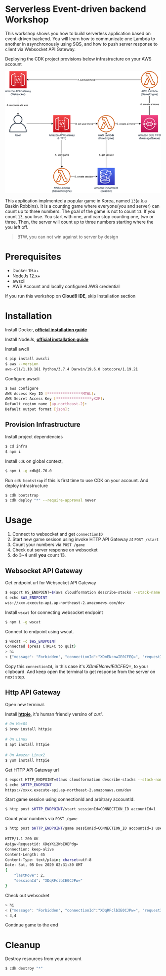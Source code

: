 # Serverless Event-driven backend Workshop

This workshop shows you how to build serverless application based on event-driven backend.
You will learn how to communicate one Lambda to another in asynchronously using SQS,
and how to push server response to client via Websocket API Gateway.

Deploying the CDK project provisions below infrastructure on your AWS account

<img src="img/architecture.png"/>

This application implmented a popular game in Korea, named `13`(a.k.a Baskin Robbins).
It is a counting game where everyone(you and server) can count up to three numbers.
The goal of the game is not to count `13`. If you count `13`, you lose.
You start with one, and can stop counting one, two or three.
Then, the server will count up to three numbers starting where the you left off. 

> BTW, you can not win against to server by design

# Prerequisites

- Docker 19.x+
- NodeJs 12.x+
- awscli
- AWS Account and locally configured AWS credential

If you run this workshop on **Cloud9 IDE**, skip Installation section

# Installation

Install Docker, [**official installation guide**](https://docs.docker.com/engine/install/)

Install NodeJs, [**official installation guide**](https://nodejs.org/ko/download/)

Install awcli

```bash
$ pip install awscli
$ aws --version
aws-cli/1.18.181 Python/3.7.4 Darwin/19.6.0 botocore/1.19.21
```

Configure awscli

```bash
$ aws configure
AWS Access Key ID [****************MT6L]: 
AWS Secret Access Key [****************yX2F]: 
Default region name [ap-northeast-2]: 
Default output format [json]:
```

## Provision Infrastructure

Install project dependencies

```bash
$ cd infra
$ npm i
```

Install `cdk` on global context,

```bash
$ npm i -g cdk@1.76.0
```

Run `cdk bootstrap` if this is first time to use CDK on your account.
And deploy infrastructure

```bash
$ cdk bootstrap
$ cdk deploy "*" --require-approval never
```

# Usage

1. Connect to websocket and get `connectionID`
2. Start new game sesison using invoke HTTP API Gateway at `POST /start`
3. Count your numbers via `POST /game`
4. Check out server response on websocket
5. do 3~4 until **you** count 13.
## Websocket API Gateway

Get endpoint url for Websocket API Gateway

```bash
$ export WS_ENDPOINT=$(aws cloudformation describe-stacks --stack-name InfraStack --query "Stacks[0].Outputs[?OutputKey=='WsApiUrl'].OutputValue" --output text)
$ echo $WS_ENDPOINT
wss://xxx.execute-api.ap-northeast-2.amazonaws.com/dev
```

Install `wscat` for connecting websocket endpoint

```bash
$ npm i -g wscat
```

Connect to endpoint using wscat.

```bash
$ wscat -c $WS_ENDPOINT
Connected (press CTRL+C to quit)
> hi
< {"message": "Forbidden", "connectionId":"XDmENcnwIE0CFEQ=", "requestId":"XDmGEE2RoE0FRdQ="}
```

Copy this `connectionId`, in this case it's *XDmENcnwIE0CFEQ=*, to your clipboard.
And keep open the terminal to get response from the server on next step.

## Http API Gateway

Open new terminal.

Install [**httpie**](https://httpie.io/), it's human friendly versino of *curl*.

```bash
# On MacOS
$ brew install httpie

# On Linux
$ apt install httpie

# On Amazon Linux2
$ yum install httpie
```

Get HTTP API Gateway url

```bash
$ export HTTP_ENDPOINT=$(aws cloudformation describe-stacks --stack-name InfraStack --query "Stacks[0].Outputs[?OutputKey=='HttpApiUrl'].OutputValue" --output text)
$ echo $HTTP_ENDPOINT
https://xxxx.execute-api.ap-northeast-2.amazonaws.com/dev
```

Start game session using connectionId and arbitrary accountId.

```bash
$ http post $HTTP_ENDPOINT/start sessionId=CONNECTION_ID accountId=1
```

Count your numbers via `POST /game`

```bash
$ http post $HTTP_ENDPOINT/game sessionId=CONNECTION_ID accountId=1 userMove=1,2

HTTP/1.1 200 OK
Apigw-Requestid: XDqYKi2WoE0EPdg=
Connection: keep-alive
Content-Length: 45
Content-Type: text/plain; charset=utf-8
Date: Sat, 05 Dec 2020 02:31:30 GMT
{
    "lastMove": 2,
    "sessionId": "XDqRFclbIE0CJPw="
}
```

Check out websocket

```bash
> hi
< {"message": "Forbidden", "connectionId":"XDqRFclbIE0CJPw=", "requestId":"XDqROEJuoE0FpCQ="}
< 3,4
```

Continue game to the end

# Cleanup

Destroy resources from your account

```bash
$ cdk destroy "*"
```